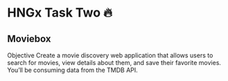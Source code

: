 # HNGx Task Two 🔥

## Moviebox

Objective
Create a movie discovery web application that allows users to search for movies, view details about them, and save their favorite movies. You’ll be consuming data from the TMDB API.